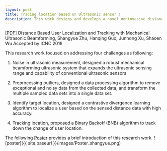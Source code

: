 ```yaml
---
layout: post
title: Tracing location based on Ultrasonic sensor ! 
description: This work designs and develops a novel noninvasive distance based user localization and tracking solution, DiLT, for smart systems. DiLT collects data by using commodity off-the-shelf ultrasonic sensors for minimal invasion of privacy, which consists of a mechanical ultrasonic beam-forming design for omni-space sensing, a contrastive divergence learning to localize a user and a binary back-off algorithm to track the motion of the user.
---
```


<span><a href="{{ site.baseurl }}/images/sensor.pdf">[PDF]</a> Distance Based User Localization and Tracking with Mechanical Ultrasonic Beamforming,</span>
<span class="t3authors">Shangyue Zhu, Hanqing Guo, Junhong Xu, Shaoen Wu</span>
<span class="t3pulishtime">Accepted by ICNC 2018</span>

This research work focused on addressing four challenges as following:

1. <span class="t3pulishtime">Noise in ultrasonic measurement,</span> designed a robust mechanical beamforming ultrasonic system that expands the ultrasonic sensing range and capability of conventional ultrasonic sensors

2. <span class="t3pulishtime">Preprocessing outliers,</span> designed a data processing algorithm to remove exceptional and noisy data from the collected data, and transform the multiple sampled data sets into a single data set.

3. <span class="t3pulishtime">Identify target location,</span> designed a contrastive divergence learning algorithm to localize a user based on the sensed distance data with high accuracy.

4. <span class="t3pulishtime">Tracking location,</span> proposed a Binary Backoff (BNB) algorithm to track down the change of user location.

The following <a href="{{ site.baseurl }}/images/Poster_shangyue.pdf">Poster</a> provides a brief introduction of this research work. 
![poster]({{ site.baseurl }}/images/Poster_shangyue.png)


